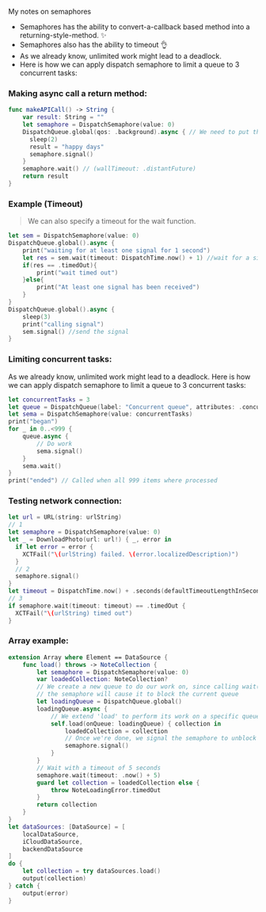 My notes on semaphores<!--more-->

- Semaphores has the ability to convert-a-callback based method into a returning-style-method. ✨
- Semaphores also has the ability to timeout 👌
- As we already know, unlimited work might lead to a deadlock.
- Here is how we can apply dispatch semaphore to limit a queue to 3 concurrent tasks:

### Making async call a return method:

```swift
func makeAPICall() -> String {
    var result: String = ""
    let semaphore = DispatchSemaphore(value: 0)
    DispatchQueue.global(qos: .background).async { // We need to put this on the main thread or else transition becomes glitchy
      sleep(2)
      result = "happy days"
      semaphore.signal()
    }
    semaphore.wait() // (wallTimeout: .distantFuture)
    return result
}
```

### Example (Timeout)
> We can also specify a timeout for the wait function.

```swift
let sem = DispatchSemaphore(value: 0)
DispatchQueue.global().async {
    print("waiting for at least one signal for 1 second")
    let res = sem.wait(timeout: DispatchTime.now() + 1) //wait for a signal
    if(res == .timedOut){
        print("wait timed out")
    }else{
        print("At least one signal has been received")
    }
}
DispatchQueue.global().async {
    sleep(3)
    print("calling signal")
    sem.signal() //send the signal
}
```

### Limiting concurrent tasks:
As we already know, unlimited work might lead to a deadlock. Here is how we can apply dispatch semaphore to limit a queue to 3 concurrent tasks:

```swift
let concurrentTasks = 3
let queue = DispatchQueue(label: "Concurrent queue", attributes: .concurrent)
let sema = DispatchSemaphore(value: concurrentTasks)
print("began")
for _ in 0..<999 {
    queue.async {
        // Do work
        sema.signal()
    }
    sema.wait()
}
print("ended") // Called when all 999 items where processed
```

### Testing network connection:
```swift
let url = URL(string: urlString)
// 1
let semaphore = DispatchSemaphore(value: 0)
let _ = DownloadPhoto(url: url!) { _, error in
  if let error = error {
    XCTFail("\(urlString) failed. \(error.localizedDescription)")
  }
  // 2
  semaphore.signal()
}
let timeout = DispatchTime.now() + .seconds(defaultTimeoutLengthInSeconds)
// 3
if semaphore.wait(timeout: timeout) == .timedOut {
  XCTFail("\(urlString) timed out")
}
```

### Array example:

```swift
extension Array where Element == DataSource {
    func load() throws -> NoteCollection {
        let semaphore = DispatchSemaphore(value: 0)
        var loadedCollection: NoteCollection?
        // We create a new queue to do our work on, since calling wait() on
        // the semaphore will cause it to block the current queue
        let loadingQueue = DispatchQueue.global()
        loadingQueue.async {
            // We extend 'load' to perform its work on a specific queue
            self.load(onQueue: loadingQueue) { collection in
                loadedCollection = collection
                // Once we're done, we signal the semaphore to unblock its queue
                semaphore.signal()
            }
        }
        // Wait with a timeout of 5 seconds
        semaphore.wait(timeout: .now() + 5)
        guard let collection = loadedCollection else {
            throw NoteLoadingError.timedOut
        }
        return collection
    }
}
let dataSources: [DataSource] = [
    localDataSource,
    iCloudDataSource,
    backendDataSource
]
do {
    let collection = try dataSources.load()
    output(collection)
} catch {
    output(error)
}
```
